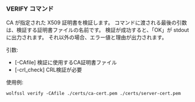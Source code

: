 ### VERIFY コマンド

CA が指定された X509 証明書を検証します。 コマンドに渡される最後の引数は、検証する証明書ファイルの名前です。 検証が成功すると、「OK」が stdout に出力されます。 それ以外の場合、エラー値と理由が出力されます。

引数:

- [-CAfile] 検証に使用するCA証明書ファイル
- [-crl_check] CRL検証が必要

使用例:

```
wolfssl verify -CAfile ./certs/ca-cert.pem ./certs/server-cert.pem
```